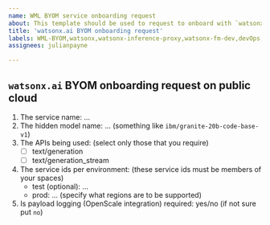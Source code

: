 ```yaml
---
name: WML BYOM service onboarding request
about: This template should be used to request to onboard with `watsonx.ai` BYOM
title: 'watsonx.ai BYOM onboarding request'
labels: WML-BYOM,watsonx,watsonx-inference-proxy,watsonx-fm-dev,devOps,watsonx-byom
assignees: julianpayne

---
```


## `watsonx.ai` BYOM onboarding request on public cloud

1. The service name: ...
1. The hidden model name: ... (something like `ibm/granite-20b-code-base-v1`)
1. The APIs being used: (select only those that you require)
    - [ ] text/generation
    - [ ] text/generation_stream
1. The service ids per environment: (these service ids must be members of your spaces)
    - test (optional): ...
    - prod: ... (specify what regions are to be supported)
1. Is payload logging (OpenScale integration) required: yes/no (if not sure put `no`)
